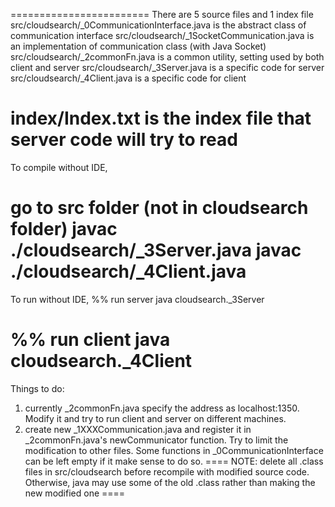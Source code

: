 ========================
There are 5 source files and 1 index file
src/cloudsearch/_0CommunicationInterface.java is the abstract class of communication interface
src/cloudsearch/_1SocketCommunication.java is an implementation of communication class (with Java Socket)
src/cloudsearch/_2commonFn.java is a common utility, setting used by both client and server
src/cloudsearch/_3Server.java is a specific code for server
src/cloudsearch/_4Client.java is a specific code for client

index/Index.txt is the index file that server code will try to read
========================
To compile without IDE,

go to src folder (not in cloudsearch folder)
javac ./cloudsearch/_3Server.java 
javac ./cloudsearch/_4Client.java 
====
To run without IDE,
%% run server 
java cloudsearch._3Server

%% run client 
java cloudsearch._4Client
=======================
Things to do:
1) currently _2commonFn.java specify the address as localhost:1350. Modify it and try to run client and server on different machines.
2) create new _1XXXCommunication.java and register it in _2commonFn.java's newCommunicator function. Try to limit the modification to other files. Some functions in _0CommunicationInterface can be left empty if it make sense to do so.
====
NOTE: delete all .class files in src/cloudsearch before recompile with modified source code. Otherwise, java may use some of the old .class rather than making the new modified one
====
